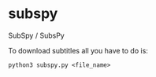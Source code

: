 # subspy
SubSpy / SubsPy

To download subtitles all you have to do is:
```
python3 subspy.py <file_name>
```
